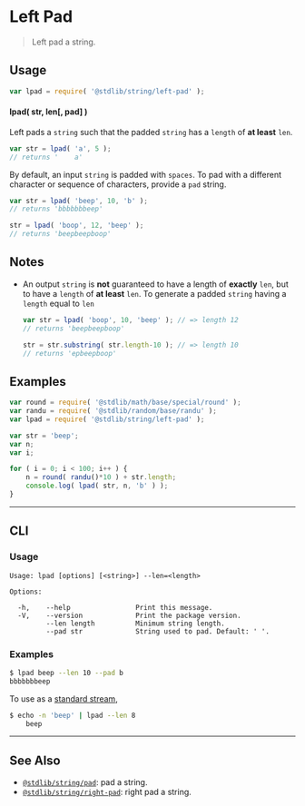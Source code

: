 <!--

@license Apache-2.0

Copyright (c) 2018 The Stdlib Authors.

Licensed under the Apache License, Version 2.0 (the "License");
you may not use this file except in compliance with the License.
You may obtain a copy of the License at

   http://www.apache.org/licenses/LICENSE-2.0

Unless required by applicable law or agreed to in writing, software
distributed under the License is distributed on an "AS IS" BASIS,
WITHOUT WARRANTIES OR CONDITIONS OF ANY KIND, either express or implied.
See the License for the specific language governing permissions and
limitations under the License.

-->

# Left Pad

> Left pad a string.

<section class="usage">

## Usage

```javascript
var lpad = require( '@stdlib/string/left-pad' );
```

#### lpad( str, len\[, pad] )

Left pads a `string` such that the padded `string` has a `length` of **at least** `len`.

```javascript
var str = lpad( 'a', 5 );
// returns '    a'
```

By default, an input `string` is padded with `spaces`. To pad with a different character or sequence of characters, provide a `pad` string.

```javascript
var str = lpad( 'beep', 10, 'b' );
// returns 'bbbbbbbeep'

str = lpad( 'boop', 12, 'beep' );
// returns 'beepbeepboop'
```

</section>

<!-- /.usage -->

<section class="notes">

## Notes

-   An output `string` is **not** guaranteed to have a length of **exactly** `len`, but to have a `length` of **at least** `len`. To generate a padded `string` having a `length` equal to `len`

    ```javascript
    var str = lpad( 'boop', 10, 'beep' ); // => length 12
    // returns 'beepbeepboop'

    str = str.substring( str.length-10 ); // => length 10
    // returns 'epbeepboop'
    ```

</section>

<!-- /.notes -->

<section class="examples">

## Examples

<!-- eslint no-undef: "error" -->

```javascript
var round = require( '@stdlib/math/base/special/round' );
var randu = require( '@stdlib/random/base/randu' );
var lpad = require( '@stdlib/string/left-pad' );

var str = 'beep';
var n;
var i;

for ( i = 0; i < 100; i++ ) {
    n = round( randu()*10 ) + str.length;
    console.log( lpad( str, n, 'b' ) );
}
```

</section>

<!-- /.examples -->

* * *

<section class="cli">

## CLI

<section class="usage">

### Usage

```text
Usage: lpad [options] [<string>] --len=<length>

Options:

  -h,    --help                Print this message.
  -V,    --version             Print the package version.
         --len length          Minimum string length.
         --pad str             String used to pad. Default: ' '.
```

</section>

<!-- /.usage -->

<section class="examples">

### Examples

```bash
$ lpad beep --len 10 --pad b
bbbbbbbeep
```

To use as a [standard stream][standard-streams],

```bash
$ echo -n 'beep' | lpad --len 8
    beep
```

</section>

<!-- /.examples -->

</section>

<!-- /.cli -->

<!-- Section for related `stdlib` packages. Do not manually edit this section, as it is automatically populated. -->

<section class="related">

* * *

## See Also

-   [`@stdlib/string/pad`][@stdlib/string/pad]: pad a string.
-   [`@stdlib/string/right-pad`][@stdlib/string/right-pad]: right pad a string.

</section>

<!-- /.related -->

<!-- Section for all links. Make sure to keep an empty line after the `section` element and another before the `/section` close. -->

<section class="links">

[standard-streams]: https://en.wikipedia.org/wiki/Standard_streams

<!-- <related-links> -->

[@stdlib/string/pad]: https://github.com/stdlib-js/string/tree/main/pad

[@stdlib/string/right-pad]: https://github.com/stdlib-js/string/tree/main/right-pad

<!-- </related-links> -->

</section>

<!-- /.links -->
